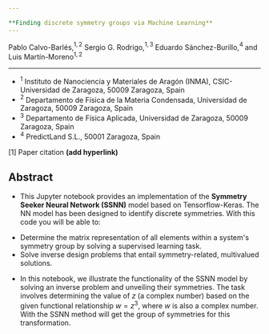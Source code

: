 ```yaml
---

**Finding discrete symmetry groups via Machine Learning**
---
```

Pablo Calvo-Barlés,$^{1, 2}$ Sergio G. Rodrigo,$^{1, 3}$ Eduardo Sánchez-Burillo,$^{4}$ and Luis Martín-Moreno$^{1, 2}$

---
+ $^{1}$ Instituto de Nanociencia y Materiales de Aragón (INMA), CSIC-Universidad de Zaragoza, 50009 Zaragoza, Spain
+ $^{2}$ Departamento de Física de la Materia Condensada, Universidad de Zaragoza, 50009 Zaragoza, Spain
+ $^{3}$ Departamento de Física Aplicada, Universidad de Zaragoza, 50009 Zaragoza, Spain
+ $^{4}$ PredictLand S.L., 50001 Zaragoza, Spain

[1] Paper citation **(add hyperlink)** 

**Abstract**
---

+ This Jupyter notebook provides an implementation of the **Symmetry Seeker Neural Network (SSNN)** model based on Tensorflow-Keras. The NN model has been designed to identify discrete symmetries. With this code you will be able to:
 - Determine the matrix representation of all elements within a system's symmetry group by solving a supervised learning task.
 - Solve inverse design problems that entail symmetry-related, multivalued solutions.
+ In this notebook, we illustrate the functionality of the SSNN model by solving an inverse problem and unveiling their symmetries. The task involves determining the value of $z$ (a complex number) based on the given functional relationship $w=z^3$, where $w$ is also a complex number. With the SSNN method will get the group of symmetries for this transformation.
